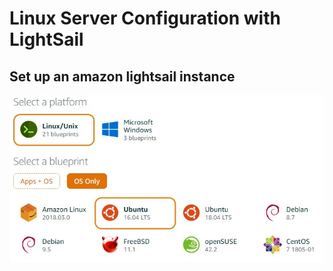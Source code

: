 # Linux Server Configuration with LightSail

## Set up an amazon lightsail instance


![Test](https://github.com/AndFran/udacity_fullstack_nano/blob/master/server_configuration/images/001_lightsail_create.jpg)


